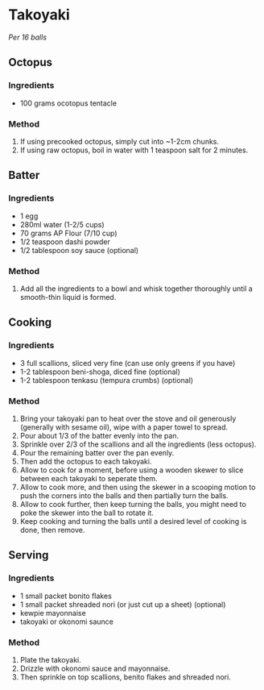 # Takoyaki

*Per 16 balls*

## Octopus

### Ingredients

* 100 grams ocotopus tentacle

### Method

1. If using precooked octopus, simply cut into ~1-2cm chunks.
1. If using raw octopus, boil in water with 1 teaspoon salt for 2 minutes.


## Batter

### Ingredients

* 1 egg
* 280ml water (1-2/5 cups)
* 70 grams AP Flour (7/10 cup)
* 1/2 teaspoon dashi powder
* 1/2 tablespoon soy sauce (optional)

### Method

1. Add all the ingredients to a bowl and whisk together thoroughly until a smooth-thin liquid is formed.


## Cooking

### Ingredients

* 3 full scallions, sliced very fine (can use only greens if you have)
* 1-2 tablespoon beni-shoga, diced fine (optional)
* 1-2 tablespoon tenkasu (tempura crumbs) (optional)

### Method

1. Bring your takoyaki pan to heat over the stove and oil generously (generally with sesame oil), wipe with a paper towel to spread.
1. Pour about 1/3 of the batter evenly into the pan.
1. Sprinkle over 2/3 of the scallions and all the ingredients (less octopus).
1. Pour the remaining batter over the pan evenly.
1. Then add the octopus to each takoyaki.
1. Allow to cook for a moment, before using a wooden skewer to slice between each takoyaki to seperate them.
1. Allow to cook more, and then using the skewer in a scooping motion to push the corners into the balls and then partially turn the balls.
1. Allow to cook further, then keep turning the balls, you might need to poke the skewer into the ball to rotate it.
1. Keep cooking and turning the balls until a desired level of cooking is done, then remove.


## Serving

### Ingredients

* 1 small packet bonito flakes
* 1 small packet shreaded nori (or just cut up a sheet) (optional)
* kewpie mayonnaise
* takoyaki or okonomi saunce

### Method

1. Plate the takoyaki.
1. Drizzle with okonomi sauce and mayonnaise.
1. Then sprinkle on top scallions, benito flakes and shreaded nori.
